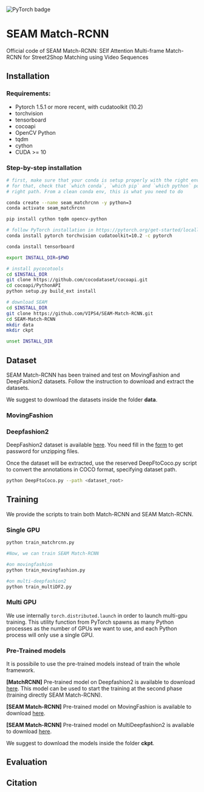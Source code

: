 <!--[![PWC](https://img.shields.io/endpoint.svg?url=https://paperswithcode.com/badge/transformer-networks-for-trajectory/trajectory-prediction-on-ethucy)](https://paperswithcode.com/sota/trajectory-prediction-on-ethucy?p=transformer-networks-for-trajectory)-->
![PyTorch badge](https://img.shields.io/static/v1?label=pytorch&message=1.5.1&color=%3CCOLOR%3E)
# SEAM Match-RCNN
Official code of SEAM Match-RCNN: SElf Attention Multi-frame Match-RCNN for Street2Shop Matching using Video Sequences


## Installation

### Requirements:
- Pytorch 1.5.1 or more recent, with cudatoolkit (10.2)
- torchvision
- tensorboard
- cocoapi
- OpenCV Python
- tqdm
- cython
- CUDA >= 10

### Step-by-step installation

```bash
# first, make sure that your conda is setup properly with the right environment
# for that, check that `which conda`, `which pip` and `which python` points to the
# right path. From a clean conda env, this is what you need to do

conda create --name seam_matchrcnn -y python=3
conda activate seam_matchrcnn

pip install cython tqdm opencv-python

# follow PyTorch installation in https://pytorch.org/get-started/locally/
conda install pytorch torchvision cudatoolkit=10.2 -c pytorch

conda install tensorboard

export INSTALL_DIR=$PWD

# install pycocotools
cd $INSTALL_DIR
git clone https://github.com/cocodataset/cocoapi.git
cd cocoapi/PythonAPI
python setup.py build_ext install

# download SEAM
cd $INSTALL_DIR
git clone https://github.com/VIPS4/SEAM-Match-RCNN.git
cd SEAM-Match-RCNN
mkdir data
mkdir ckpt

unset INSTALL_DIR
```
## Dataset

SEAM Match-RCNN has been trained and test on MovingFashion and DeepFashion2 datasets.
Follow the instruction to download and extract the datasets.

We suggest to download the datasets inside the folder **data**.

### MovingFashion



### Deepfashion2
DeepFashion2 dataset is available [here](https://drive.google.com/drive/folders/125F48fsMBz2EF0Cpqk6aaHet5VH399Ok?usp=sharing). You need fill in the [form](https://docs.google.com/forms/d/e/1FAIpQLSeIoGaFfCQILrtIZPykkr8q_h9qQ5BoTYbjvf95aXbid0v2Bw/viewform?usp=sf_link) to get password for unzipping files.


Once the dataset will be extracted, use the reserved DeepFtoCoco.py script to convert the annotations in COCO format, specifying dataset path.
```bash
python DeepFtoCoco.py --path <dataset_root>
```



## Training
We provide the scripts to train both Match-RCNN and SEAM Match-RCNN.

### Single GPU
```bash
python train_matchrcnn.py

#Now, we can train SEAM Match-RCNN

#on movingfashion
python train_movingfashion.py 

#on multi-deepfashion2
python train_multiDF2.py 
```


### Multi GPU
We use internally ```torch.distributed.launch``` in order to launch multi-gpu training. This utility function from PyTorch spawns as many Python processes as the number of GPUs we want to use, and each Python process will only use a single GPU.

### Pre-Trained models
It is possibile to use the pre-trained models instead of train the whole framework.

**[MatchRCNN]** Pre-trained model on Deepfashion2 is available to download [here](https://bit.ly/3m3y6C4). This model can be used to start the training at the second phase (training directly SEAM Match-RCNN).

**[SEAM Match-RCNN]** Pre-trained model on MovingFashion is available to download [here](http://bit.ly/...). 

**[SEAM Match-RCNN]** Pre-trained model on MultiDeepfashion2 is available to download [here](http://bit.ly/3j8Vc9W). 

We suggest to download the models inside the folder **ckpt**. 

## Evaluation

## Citation
